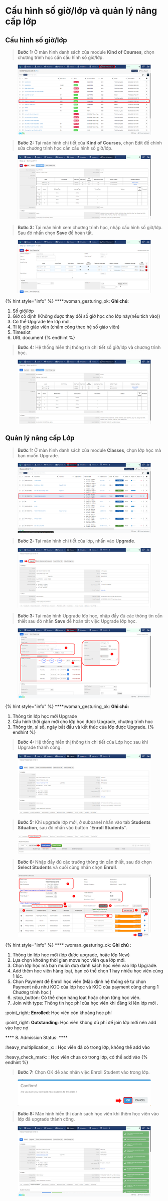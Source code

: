 # Cấu hình số giờ/lớp và quản lý nâng cấp lớp

## Cấu hình số giờ/lớp

> **Bước 1:** Ở màn hình danh sách của module **Kind of Courses**, chọn chương trình học cần cấu hình số giờ/lớp.

<figure><img src="../../.gitbook/assets/image (1) (1) (4) (1).png" alt=""><figcaption></figcaption></figure>

> **Bước 2:** Tại màn hình chi tiết của **Kind of Courses**, chọn Edit để chỉnh sửa chương trình học cần cấu hình số giờ/lớp.

<figure><img src="../../.gitbook/assets/image (8) (4).png" alt=""><figcaption></figcaption></figure>

> **Bước 3:** Tại màn hình xem chương trình học, nhập cấu hình số giờ/lớp. Sau đó nhấn chọn **Save** để hoàn tất.

<figure><img src="../../.gitbook/assets/image (53).png" alt=""><figcaption></figcaption></figure>

{% hint style="info" %}
****:woman\_gesturing\_ok: **Ghi chú**:

1. Số giờ/lớp
2. Giờ cố định (Không được thay đổi số giờ học cho lớp này(nếu tích vào))
3. Có thể Upgrade lên lớp mới.
4. Tỉ lệ giờ giáo viên (chấm công theo hệ số giáo viên)
5. Timeslot
6. URL document
{% endhint %}

> **Bước 4:** Hệ thống hiển thị thông tin chi tiết số giờ/lớp và chương trình học.

<figure><img src="../../.gitbook/assets/image (51) (1).png" alt=""><figcaption></figcaption></figure>

## Quản lý nâng cấp Lớp

> **Bước 1:** Ở màn hình danh sách của module **Classes**, chọn lớp học mà bạn muốn Upgrade.

<figure><img src="../../.gitbook/assets/image (149).png" alt=""><figcaption></figcaption></figure>

> **Bước 2:** Tại màn hình chi tiết của lớp, nhấn vào **Upgrade**.

<figure><img src="../../.gitbook/assets/image (2) (1) (1) (2) (2).png" alt=""><figcaption></figcaption></figure>

> **Bước 3:**&#x20;
> Tại màn hình Upgrade lớp học, nhập đầy đủ các thông tin cần thiết sau đó nhấn **Save** để hoàn  tất việc Upgrade lớp học.

<figure><img src="../../.gitbook/assets/image (3) (1) (1) (2).png" alt=""><figcaption></figcaption></figure>

{% hint style="info" %}
****:woman\_gesturing\_ok: **Ghi chú:**

1. Thông tin lớp học mới Upgrade
2. Cấu hình thời gian mới cho lớp học được Upgrade, chương trình học
3. Thông tin, sỉ số, ngày bắt đầu và kết thúc của lớp được Upgrade.
{% endhint %}

> **Bước 4:** Hệ thống hiển thị thông tin chi tiết của Lớp học sau khi Upgrade thành công.

<figure><img src="../../.gitbook/assets/image (4) (1) (4) (2).png" alt=""><figcaption></figcaption></figure>

> **Bước 5:** Khi upgrade lớp mới, ở subpanel nhấn vào tab **Students Situation**, sau đó nhấn vào button "**Enroll Students**".

<figure><img src="../../.gitbook/assets/image (4) (1) (4).png" alt=""><figcaption></figcaption></figure>

> **Bước 6:** Nhập đầy đủ các trường thông tin cần thiết, sau đó chọn **Select Students** và cuối cùng nhấn chọn **Enroll**.

<figure><img src="../../.gitbook/assets/image (153).png" alt=""><figcaption></figcaption></figure>

{% hint style="info" %}
&#x20;**** :woman\_gesturing\_ok: **Ghi chú** :&#x20;

1. Thông tin lớp học mới (lớp được upgrade, hoặc lớp New)
2. Lựa chọn khoảng thời gian move học viên qua lớp mới.
3. Chọn lớp học mà bạn muốn đưa danh sách học viên vào lớp Upgrade.
4. Add thêm học viên hàng loạt, bạn có thể chọn 1 hay nhiều học viên cùng 1 lúc.
5. Chọn Payment để Enroll học viên (Mặc định hệ thống sẽ tự chọn Payment nếu như KOC của lớp học và KOC của payment cùng chung 1 Chương trình học )
6. :stop\_button: Có thể chọn hàng loạt hoặc chọn từng học viên.
7. Join with type: Thông tin học phí của học viên khi đăng kí lên lớp mới .

:point\_right: **Enrolled**: Học viên còn khoảng học phí&#x20;

:point\_right: **Outstanding**: Học viên không đủ phí để join lớp mới nên add vào học nợ

&#x20;  ****   8. Admission Status: ****&#x20;

&#x20;:heavy\_multiplication\_x: : Học viên đã có trong lớp, không thể add vào

:heavy\_check\_mark: : Học viên chưa có trong lớp, có thể add vào
{% endhint %}

> **Bước 7:** Chọn OK để xác nhận việc Enroll Student vào trong lớp.

<figure><img src="../../.gitbook/assets/image (152).png" alt=""><figcaption></figcaption></figure>

> **Bước 8:** Màn hình hiển thị danh sách học viên khi thêm học viên vào lớp đã upgrade thành công.

<figure><img src="../../.gitbook/assets/image (5) (1) (4).png" alt=""><figcaption></figcaption></figure>
